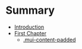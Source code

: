 # Summary

* [Introduction](README.md)
* [First Chapter](chapter1.md)
   * [.mui-content-padded](mui-content-padded.md)

